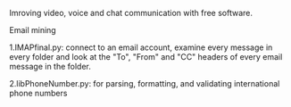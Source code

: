 Imroving video, voice and chat communication with free software.

Email mining

1.IMAPfinal.py: connect to an email account, examine every message in every folder and look at the "To", "From" and "CC" headers of every email message in the folder.

2.libPhoneNumber.py: for parsing, formatting, and validating international phone numbers
